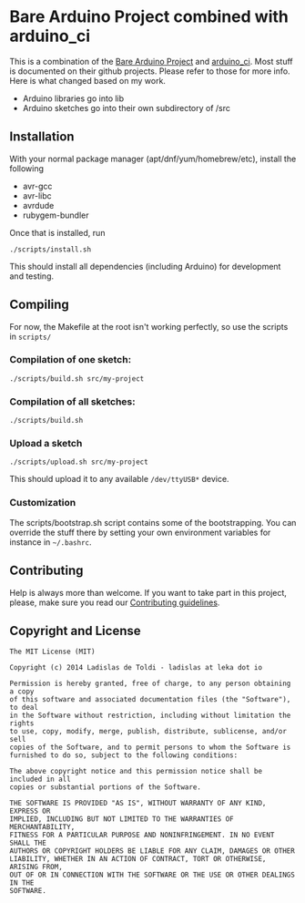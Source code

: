 
# Bare Arduino Project combined with arduino_ci

This is a combination of the [Bare Arduino Project](https://github.com/ladislas/Bare-Arduino-Project) and [arduino_ci](https://github.com/ianfixes/arduino_ci).
Most stuff is documented on their github projects. Please refer to those for more info. Here is what changed based on my work.

* Arduino libraries go into lib
* Arduino sketches go into their own subdirectory of /src

## Installation
With your normal package manager (apt/dnf/yum/homebrew/etc), install the following
* avr-gcc
* avr-libc
* avrdude
* rubygem-bundler

Once that is installed, run
```
./scripts/install.sh
```

This should install all dependencies (including Arduino) for development and testing. 

## Compiling

For now, the Makefile at the root isn't working perfectly, so use the scripts in `scripts/`

### Compilation of one sketch:

```
./scripts/build.sh src/my-project
```

### Compilation of all sketches:

```
./scripts/build.sh
```

### Upload a sketch

```
./scripts/upload.sh src/my-project
```

This should upload it to any available `/dev/ttyUSB*` device.

### Customization

The scripts/bootstrap.sh script contains some of the bootstrapping.
You can override the stuff there by setting your own environment variables for instance in `~/.bashrc`.


## Contributing

Help is always more than welcome. If you want to take part in this project, please, make sure you read our [Contributing guidelines](./CONTRIBUTING.md).

## Copyright and License

    The MIT License (MIT)

    Copyright (c) 2014 Ladislas de Toldi - ladislas at leka dot io

    Permission is hereby granted, free of charge, to any person obtaining a copy
    of this software and associated documentation files (the "Software"), to deal
    in the Software without restriction, including without limitation the rights
    to use, copy, modify, merge, publish, distribute, sublicense, and/or sell
    copies of the Software, and to permit persons to whom the Software is
    furnished to do so, subject to the following conditions:

    The above copyright notice and this permission notice shall be included in all
    copies or substantial portions of the Software.

    THE SOFTWARE IS PROVIDED "AS IS", WITHOUT WARRANTY OF ANY KIND, EXPRESS OR
    IMPLIED, INCLUDING BUT NOT LIMITED TO THE WARRANTIES OF MERCHANTABILITY,
    FITNESS FOR A PARTICULAR PURPOSE AND NONINFRINGEMENT. IN NO EVENT SHALL THE
    AUTHORS OR COPYRIGHT HOLDERS BE LIABLE FOR ANY CLAIM, DAMAGES OR OTHER
    LIABILITY, WHETHER IN AN ACTION OF CONTRACT, TORT OR OTHERWISE, ARISING FROM,
    OUT OF OR IN CONNECTION WITH THE SOFTWARE OR THE USE OR OTHER DEALINGS IN THE
    SOFTWARE.
